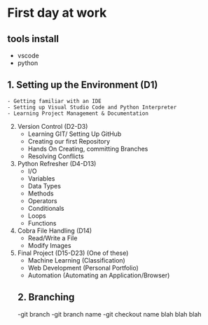 # First day at work
## tools install
- vscode
- python
## 1. Setting up the Environment (D1)
    - Getting familiar with an IDE
    - Setting up Visual Studio Code and Python Interpreter
    - Learning Project Management & Documentation
 
2. Version Control (D2-D3)
    - Learning GIT/ Setting Up GitHub
    - Creating our first Repository
    - Hands On Creating, committing Branches
    - Resolving Conflicts
3. Python Refresher  (D4-D13)
    - I/O
    - Variables
    - Data Types
    - Methods
    - Operators
    - Conditionals
    - Loops
    - Functions
4. Cobra File Handling (D14)
    - Read/Write a File
    - Modify Images
5. Final Project (D15-D23) (One of these)
    - Machine Learning (Classification)
    - Web Development (Personal Portfolio)
    - Automation (Automating an Application/Browser)
    ## 2. Branching
    -git branch
    -git branch name
    -git checkout name
blah blah blah